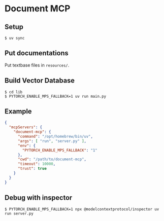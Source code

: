 # Document MCP

## Setup

```shell
$ uv sync
```

## Put documentations

Put textbase files in `resources/`.

## Build Vector Database

```shell
$ cd lib
$ PYTORCH_ENABLE_MPS_FALLBACK=1 uv run main.py
```

## Example

```json
{
  "mcpServers": {
    "document-mcp": {
      "command": "/opt/homebrew/bin/uv",
      "args": [ "run", "server.py" ],
      "env": {
        "PYTORCH_ENABLE_MPS_FALLBACK": "1"
      },
      "cwd": "/path/to/document-mcp",
      "timeout": 10000,
      "trust": true
    }
  }
}
```

## Debug with inspector

```shell
$ PYTORCH_ENABLE_MPS_FALLBACK=1 npx @modelcontextprotocol/inspector uv run server.py
```
